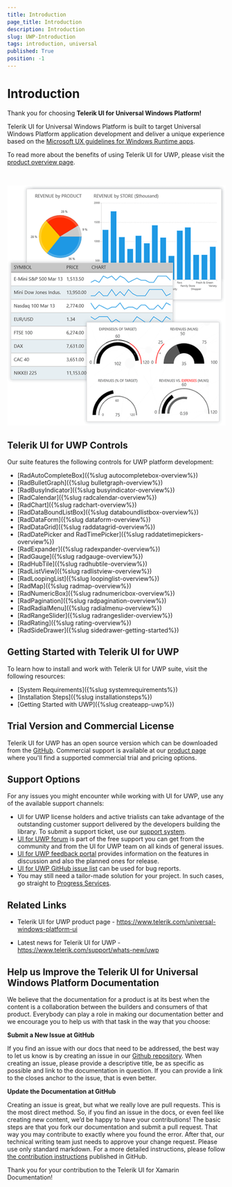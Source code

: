 ```yaml
---
title: Introduction
page_title: Introduction
description: Introduction
slug: UWP-Introduction
tags: introduction, universal
published: True
position: -1
---
```


# Introduction

Thank you for choosing **Telerik UI for Universal Windows Platform!**

Telerik UI for Universal Windows Platform is built to target Universal Windows Platform application development and deliver a unique experience based on the [Microsoft UX guidelines for Windows Runtime apps](http://msdn.microsoft.com/en-us/library/windows/apps/hh465424.aspx).  

To read more about the benefits of using Telerik UI for UWP, please visit the [product overview page](https://www.telerik.com/universal-windows-platform-ui).

<style>
/* UWP download trial button */
div#uwp_trial {
	text-align: center !important;
}

div#uwp_trial .uwp_download_btn {	
	color: #fff;
	background-color: #e74b3c;
	padding:.44em .9em .52em;
	font-size: 20px;
	font-weight:400;
	letter-spacing:-.025em;
	position:relative;
	display:inline-block;
	line-height:1.2;
	-webkit-transition:color .2s ease,background-color .2s ease;
	transition:color .2s ease,background-color .2s ease;
	border-radius:2px;
	-webkit-appearance:none;
	font-family:Metric,Arial,Gadget,sans-serif;
	text-align:center	
}
</style>

<script type="text/javascript">

  $(document).ready(function(){
	  var $btnWin = $(".js-btnWin");
      $btnWin.show();
  });

</script>

<div id="uwp_trial">
<br />
<a href="https://www.telerik.com/download-trial-file/v2-b/ui-for-universal-windows-platform" class="uwp_download_btn js-btnWin" style="display: none">Download Free Trial</a>
</div>

![Telerik UI for UWP](uwp-introduction.png)

## Telerik UI for UWP Controls

Our suite features the following controls for UWP platform development:

* [RadAutoCompleteBox]({%slug autocompletebox-overview%})
* [RadBulletGraph]({%slug bulletgraph-overview%}) 
* [RadBusyIndicator]({%slug busyindicator-overview%}) 
* [RadCalendar]({%slug radcalendar-overview%}) 
* [RadChart]({%slug radchart-overview%}) 
* [RadDataBoundListBox]({%slug databoundlistbox-overview%}) 
* [RadDataForm]({%slug dataform-overview%})
* [RadDataGrid]({%slug raddatagrid-overview%}) 
* [RadDatePicker and RadTimePicker]({%slug raddatetimepickers-overview%}) 
* [RadExpander]({%slug radexpander-overview%}) 
* [RadGauge]({%slug radgauge-overview%}) 
* [RadHubTile]({%slug radhubtile-overview%}) 
* [RadListView]({%slug radlistview-overview%}) 
* [RadLoopingList]({%slug loopinglist-overview%}) 
* [RadMap]({%slug radmap-overview%}) 
* [RadNumericBox]({%slug radnumericbox-overview%}) 
* [RadPagination]({%slug radpagination-overview%}) 
* [RadRadialMenu]({%slug radialmenu-overview%}) 
* [RadRangeSlider]({%slug radrangeslider-overview%}) 
* [RadRating]({%slug rating-overview%})
* [RadSideDrawer]({%slug sidedrawer-getting-started%})

## Getting Started with Telerik UI for UWP

To learn how to install and work with Telerik UI for UWP suite, visit the following resources:

* [System Requirements]({%slug systemrequirements%})
* [Installation Steps]({%slug installationsteps%})
* [Getting Started with UWP]({%slug createapp-uwp%})

## Trial Version and Commercial License

Telerik UI for UWP has an open source version which can be downloaded from the [GitHub](https://github.com/telerik/UI-For-UWP). Commercial support is available at our [product page](https://www.telerik.com/universal-windows-platform-ui) where you'll find a supported commercial trial and pricing options.

## Support Options

For any issues you might encounter while working with UI for UWP, use any of the available support channels:

- UI for UWP license holders and active trialists can take advantage of the outstanding customer support delivered by the developers building the library. To submit a support ticket, use our [support system](https://www.telerik.com/account/support-tickets/my-support-tickets.aspx).
- [UI for UWP forum](https://www.telerik.com/forums/ui-for-universal-windows-platform) is part of the free support you can get from the community and from the UI for UWP team on all kinds of general issues.
- [UI for UWP feedback portal](https://feedback.telerik.com/uwp) provides information on the features in discussion and also the planned ones for release.
- [UI for UWP GitHub issue list](https://github.com/telerik/UI-For-UWP/issues) can be used for bug reports.
- You may still need a tailor-made solution for your project. In such cases, go straight to [Progress Services](https://www.progress.com/services).
     
## Related Links

- Telerik UI for UWP product page - https://www.telerik.com/universal-windows-platform-ui

- Latest news for Telerik UI for UWP - https://www.telerik.com/support/whats-new/uwp

## Help us Improve the Telerik UI for Universal Windows Platform Documentation

We believe that the documentation for a product is at its best when the content is a collaboration between the builders and consumers of that product. Everybody can play a role in making our documentation better and we encourage you to help us with that task in the way that you choose:

__Submit a New Issue at GitHub__

If you find an issue with our docs that need to be addressed, the best way to let us know is by creating an issue in our [Github repository](https://github.com/telerik/uwp-docs/issues/new). When creating an issue, please provide a descriptive title, be as specific as possible and link to the documentation in question. If you can provide a link to the closes anchor to the issue, that is even better.

__Update the Documentation at GitHub__

Creating an issue is great, but what we really love are pull requests. This is the most direct method.  So, if you find an issue in the docs, or even feel like creating new content, we’d be happy to have your contributions! The basic steps are that you fork our documentation and submit a pull request. That way you may contribute to exactly where you found the error.  After that, our technical writing team just needs to approve your change request. Please use only standard markdown. For a more detailed instructions, please follow [the contribution instructions](https://github.com/telerik/uwp-docs/blob/master/README.md) published in GitHub.

Thank you for your contribution to the Telerik UI for Xamarin Documentation!
